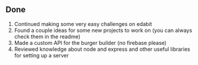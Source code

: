 ## Done

1. Continued making some very easy challenges on edabit
2. Found a couple ideas for some new projects to work on (you can always check them in the readme)
3. Made a custom API for the burger builder (no firebase please)
4. Reviewed knowledge about node and express and other useful libraries for setting up a server

